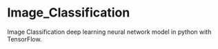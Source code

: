 # Image_Classification
 Image Classification deep learning neural network model in python with TensorFlow.
